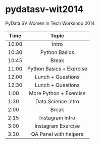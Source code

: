 pydatasv-wit2014
================

PyData SV Women in Tech Workshop 2014

|Time    | Topic 					|
|--------| :-----------------------:|
|10:00	 | Intro					|
|10:30	 | Python Basics			|
|10:45	 | Break					|
|11:00	 | Python Basics + Exercise	|
|12:00	 | Lunch + Questions		|
|12:30	 | Lunch + Questions		|
|1:00	 | More Python + Exercise 	|
|1:30	 | Data Science Intro		|
|2:00	 | Break					|
|2:15	 | Instagram Intro			|
|3:00	 | Instagram Exercise		|
|3:30	 | QA Panel with helpers	|
